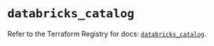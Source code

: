 # `databricks_catalog`

Refer to the Terraform Registry for docs: [`databricks_catalog`](https://registry.terraform.io/providers/databricks/databricks/1.62.0/docs/resources/catalog).
